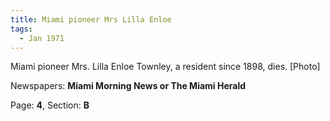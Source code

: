 ```yaml
---  
title: Miami pioneer Mrs Lilla Enloe  
tags:  
  - Jan 1971  
---  
```

  
Miami pioneer Mrs. Lilla Enloe Townley, a resident since 1898, dies. [Photo]  
  
Newspapers: **Miami Morning News or The Miami Herald**  
  
Page: **4**, Section: **B** 
